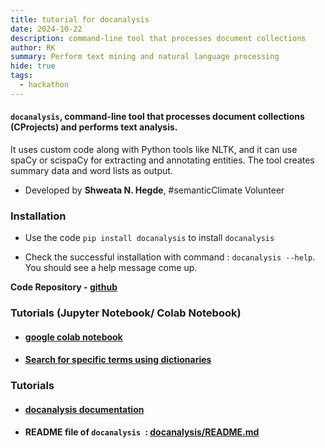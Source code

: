 ```yaml
---
title: tutorial for docanalysis  
date: 2024-10-22
description: command-line tool that processes document collections 
author: RK 
summary: Perform text mining and natural language processing
hide: true
tags:
  - hackathon
---
```


#### **`docanalysis`**, command-line tool that processes document collections (CProjects) and performs text analysis.

It uses custom code along with Python tools like NLTK, and it can use spaCy or scispaCy for extracting and annotating entities. The tool creates summary data and word lists as output.

- Developed by **Shweata N. Hegde**, #semanticClimate Volunteer  

### **Installation**  

- Use the code `pip install docanalysis` to install `docanalysis`

- Check the successful installation with command : `docanalysis --help`. You should see a help message come up.

**Code Repository - [github](https://github.com/petermr/docanalysis)**

### **Tutorials (Jupyter Notebook/ Colab Notebook)** 
  
- #### [google colab notebook](https://colab.research.google.com/drive/1sT2Die3pV3dLcyHgwZBg3IxS2FJ_8W0-?usp=sharing)
  
- #### [Search for specific terms using dictionaries](https://colab.research.google.com/drive/1dbjq89FeIFMgUIzOPJBKg00tqzDe3uvB#scrollTo=jxgMYANusakv)

### Tutorials 

- #### [docanalysis documentation](https://github.com/petermr/docanalysis/wiki/docanalysis-Tutorial)
- #### README file of ```docanalysis ```: [docanalysis/README.md](https://github.com/petermr/docanalysis/blob/main/README.md)